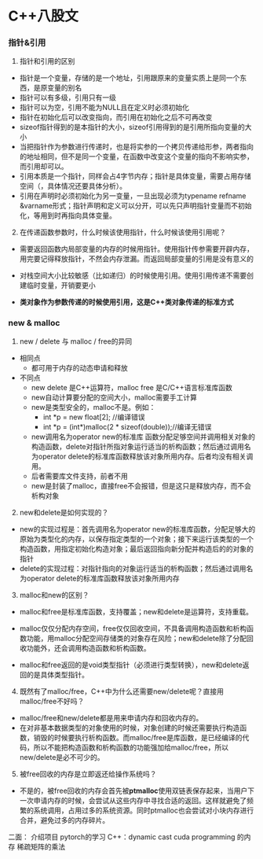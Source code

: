 # C++八股文
### 指针&引用
1. 指针和引用的区别
- 指针是一个变量，存储的是一个地址，引用跟原来的变量实质上是同一个东西，是原变量的别名
- 指针可以有多级，引用只有一级
- 指针可以为空，引用不能为NULL且在定义时必须初始化
- 指针在初始化后可以改变指向，而引用在初始化之后不可再改变
- sizeof指针得到的是本指针的大小，sizeof引用得到的是引用所指向变量的大小
- 当把指针作为参数进行传递时，也是将实参的一个拷贝传递给形参，两者指向的地址相同，但不是同一个变量，在函数中改变这个变量的指向不影响实参，而引用却可以。
- 引用本质是一个指针，同样会占4字节内存；指针是具体变量，需要占用存储空间（，具体情况还要具体分析）。
- 引用在声明时必须初始化为另一变量，一旦出现必须为typename refname &varname形式；指针声明和定义可以分开，可以先只声明指针变量而不初始化，等用到时再指向具体变量。

2. 在传递函数参数时，什么时候该使用指针，什么时候该使用引用呢？
- 需要返回函数内局部变量的内存的时候用指针。使用指针传参需要开辟内存，用完要记得释放指针，不然会内存泄漏。而返回局部变量的引用是没有意义的

- 对栈空间大小比较敏感（比如递归）的时候使用引用。使用引用传递不需要创建临时变量，开销要更小

- **类对象作为参数传递的时候使用引用，这是C++类对象传递的标准方式**

### new & malloc
1. new / delete 与 malloc / free的异同
- 相同点
	- 都可用于内存的动态申请和释放
- 不同点
	- new delete 是C++运算符，malloc free 是C/C++语言标准库函数
	- new自动计算要分配的空间大小，malloc需要手工计算
	- new是类型安全的，malloc不是。例如：
		- int *p = new float[2]; //编译错误
		- int \*p = (int*)malloc(2 * sizeof(double));//编译无错误
	- new调用名为operator new的标准库 函数分配足够空间并调用相关对象的构造函数，delete对指针所指对象运行适当的析构函数；然后通过调用名为operator delete的标准库函数释放该对象所用内存。后者均没有相关调用。
	- 后者需要库文件支持，前者不用
	- new是封装了malloc，直接free不会报错，但是这只是释放内存，而不会析构对象
2. new和delete是如何实现的？
- new的实现过程是：首先调用名为operator new的标准库函数，分配足够大的原始为类型化的内存，以保存指定类型的一个对象；接下来运行该类型的一个构造函数，用指定初始化构造对象；最后返回指向新分配并构造后的的对象的指针
- delete的实现过程：对指针指向的对象运行适当的析构函数；然后通过调用名为operator delete的标准库函数释放该对象所用内存
3. malloc和new的区别？
- malloc和free是标准库函数，支持覆盖；new和delete是运算符，支持重载。

- malloc仅仅分配内存空间，free仅仅回收空间，不具备调用构造函数和析构函数功能，用malloc分配空间存储类的对象存在风险；new和delete除了分配回收功能外，还会调用构造函数和析构函数。

- malloc和free返回的是void类型指针（必须进行类型转换），new和delete返回的是具体类型指针。

4. 既然有了malloc/free，C++中为什么还需要new/delete呢？直接用malloc/free不好吗？
- malloc/free和new/delete都是用来申请内存和回收内存的。
- 在对非基本数据类型的对象使用的时候，对象创建的时候还需要执行构造函数，销毁的时候要执行析构函数。而malloc/free是库函数，是已经编译的代码，所以不能把构造函数和析构函数的功能强加给malloc/free，所以new/delete是必不可少的。
5. 被free回收的内存是立即返还给操作系统吗？
- 不是的，被free回收的内存会首先被**ptmalloc**使用双链表保存起来，当用户下一次申请内存的时候，会尝试从这些内存中寻找合适的返回。这样就避免了频繁的系统调用，占用过多的系统资源。同时ptmalloc也会尝试对小块内存进行合并，避免过多的内存碎片。




二面：
介绍项目
pytorch的学习
C++：dynamic cast
cuda programming 的内存
稀疏矩阵的乘法